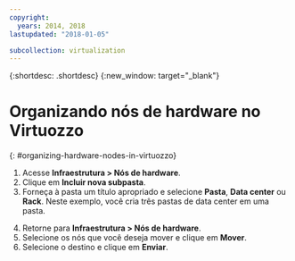 ```yaml
---
copyright:
  years: 2014, 2018
lastupdated: "2018-01-05"

subcollection: virtualization
---
```

{:shortdesc: .shortdesc}
{:new_window: target="_blank"}

# Organizando nós de hardware no Virtuozzo
{: #organizing-hardware-nodes-in-virtuozzo}

1. Acesse **Infraestrutura > Nós de hardware**.
2. Clique em **Incluir nova subpasta**.
3. Forneça à pasta um título apropriado e selecione **Pasta**, **Data center** ou **Rack**.  Neste exemplo, você cria três pastas de data center em uma pasta. <!--Many people may then create additional folders or racks for their specific customers, should they choose to resell Virtuozzo Hardware Nodes.-->
<!--4. Review your structure and move as needed.-->
4. Retorne para **Infraestrutura > Nós de hardware**.
5. Selecione os nós que você deseja mover e clique em **Mover**.
6. Selecione o destino e clique em **Enviar**.
